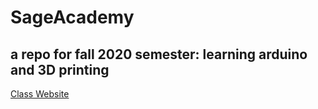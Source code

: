 # SageAcademy
## a repo for fall 2020 semester: learning arduino and 3D printing
[Class Website](https://p-misner.github.io/SageAcademy/ "Sage Academy Website")

